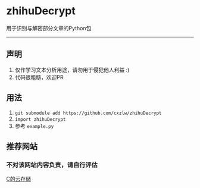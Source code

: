 # zhihuDecrypt

用于识别与解密部分文章的Python包

---

## 声明

1. 仅作学习文本分析用途，请勿用于侵犯他人利益 :)
2. 代码很粗糙，欢迎PR

## 用法

1. `git submodule add https://github.com/cxzlw/zhihuDecrypt`
2. `import zhihuDecrypt`
3. 参考 `example.py`

## 推荐网站

### 不对该网站内容负责，请自行评估

[C的云存储](https://cdycc.cn/)

